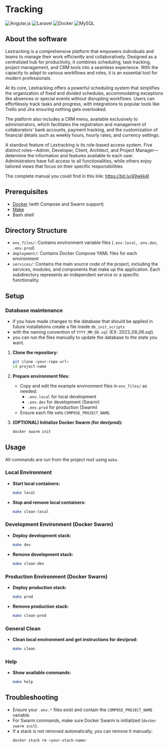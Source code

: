 # Tracking

![Angular.js](https://img.shields.io/badge/angular.js-%23E23237.svg?style=for-the-badge&logo=angularjs&logoColor=white) ![Laravel](https://img.shields.io/badge/laravel-%23FF2D20.svg?style=for-the-badge&logo=laravel&logoColor=white) ![Docker](https://img.shields.io/badge/docker-%230db7ed.svg?style=for-the-badge&logo=docker&logoColor=white) ![MySQL](https://img.shields.io/badge/MySQL-005C84?style=for-the-badge&logo=mysql&logoColor=white) 

## About the software

Lextracking is a comprehensive platform that empowers individuals and teams to manage their work
efficiently and collaboratively. Designed as a centralized hub for productivity, it combines scheduling,
task tracking, project management, and CRM tools into a seamless experience. With the capacity to
adapt to various workflows and roles, it is an essential tool for modern professionals.

At its core, Lextracking offers a powerful scheduling system that simplifies the organization of fixed
and divided schedules, accommodating exceptions like absences or special events without disrupting
workflows. Users can effortlessly track tasks and progress, with integrations to popular tools like Trello
and Jira ensuring nothing gets overlooked.

The platform also includes a CRM menu, available exclusively to administrators, which facilitates the
registration and management of collaborators' bank accounts, payment tracking, and the
customization of financial details such as weekly hours, hourly rates, and currency settings.

A standout feature of Lextracking is its role-based access system. Five distinct roles—Admin,
Developer, Client, Architect, and Project Manager—determine the information and features available
to each user. Administrators have full access to all functionalities, while others enjoy tailored views
that focus on their specific responsibilities


The complete manual you could find in this link: https://bit.ly/49wkk4l

## Prerequisites

- [Docker](https://www.docker.com/products/docker-desktop) (with Compose and Swarm support)
- [Make](https://www.gnu.org/software/make/)
- Bash shell

## Directory Structure

- `env_files/`: Contains environment variable files (`.env.local`, `.env.dev`, `.env.prod`)
- `deployment/`: Contains Docker Compose YAML files for each environment
- `services/`: Contains the main source code of the project, including the services, modules, and components that make up the application. Each subdirectory represents an independent service or a specific functionality.

## Setup

### Database maintenance
- if you have made changes to the database that should be applied in future installations create a file inside `db_init_scripts` 
- with the naming convention of `YYYY_MM_DD.sql` (EX: 2023_09_06.sql).
- you can run the files manually to update the database to the state you want.

1. **Clone the repository:**
   ```sh
   git clone <your-repo-url>
   cd project-name
   ```

2. **Prepare environment files:**
   - Copy and edit the example environment files in `env_files/` as needed:
     - `.env.local` for local development
     - `.env.dev` for development (Swarm)
     - `.env.prod` for production (Swarm)
   - Ensure each file sets `COMPOSE_PROJECT_NAME`.

3. **(OPTIONAL) Initialize Docker Swarm (for dev/prod):**
   ```sh
   docker swarm init
   ```

## Usage

All commands are run from the project root using `make`.

### Local Environment

- **Start local containers:**
  ```sh
  make local
  ```
- **Stop and remove local containers:**
  ```sh
  make clean-local
  ```

### Development Environment (Docker Swarm)

- **Deploy development stack:**
  ```sh
  make dev
  ```
- **Remove development stack:**
  ```sh
  make clean-dev
  ```

### Production Environment (Docker Swarm)

- **Deploy production stack:**
  ```sh
  make prod
  ```
- **Remove production stack:**
  ```sh
  make clean-prod
  ```

### General Clean

- **Clean local environment and get instructions for dev/prod:**
  ```sh
  make clean
  ```

### Help

- **Show available commands:**
  ```sh
  make help
  ```

## Troubleshooting

- Ensure your `.env.*` files exist and contain the `COMPOSE_PROJECT_NAME` variable.
- For Swarm commands, make sure Docker Swarm is initialized (`docker swarm init`).
- If a stack is not removed automatically, you can remove it manually:
  ```sh
  docker stack rm <your-stack-name>
  ```